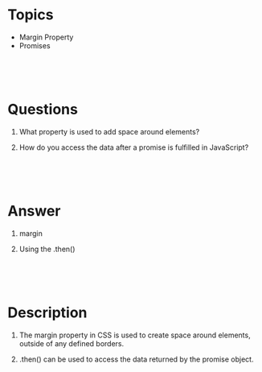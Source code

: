 # Topics

- Margin Property
- Promises

&nbsp;

&nbsp;

# Questions

1. What property is used to add space around elements?

2. How do you access the data after a promise is fulfilled in JavaScript?

&nbsp;

&nbsp;

# Answer

1. margin

2. Using the .then()

&nbsp;

&nbsp;

# Description

1. The margin property in CSS is used to create space around elements, outside of any defined borders.

2. .then() can be used to access the data returned by the promise object.
